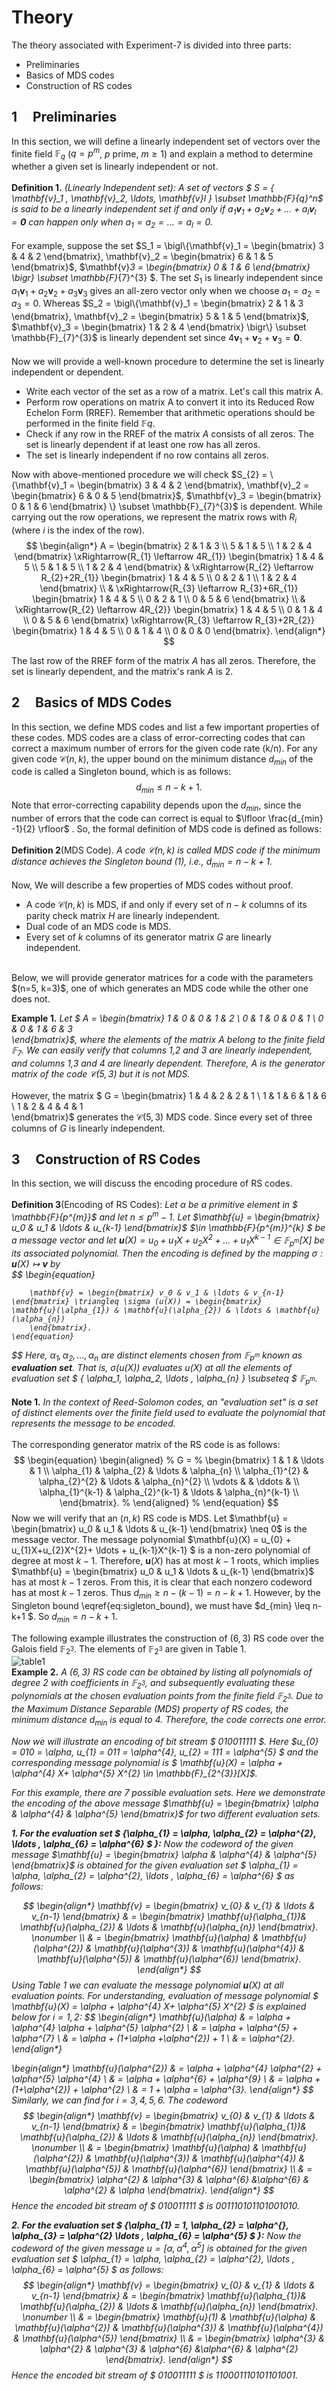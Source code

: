 # Theory
The theory associated with Experiment-7 is divided into three parts:

* Preliminaries 
* Basics of MDS codes
* Construction of RS codes

## 1 &nbsp; &nbsp; Preliminaries
In this section, we will define a linearly independent set of vectors over the finite field $\mathbb{F}_{q}$ ($q = p^{m}$, $p$ prime, $m \geq 1$) and explain a method to determine whether a given set is linearly independent or not.
<br>
<br>
<b>Definition 1.</b> <i>(Linearly Independent set): A set of vectors
$ S = \{ \mathbf{v}_1 , \mathbf{v}_2, \ldots, \mathbf{v}_l \} \subset \mathbb{F}_{q}^n$ is said to be a linearly independent set if and only if $a_1\mathbf{v}_1 + a_2\mathbf{v}_2+ \ldots + a_l\mathbf{v}_l = \mathbf{0}$ can happen only when $a_1 = a_2 = \ldots = a_l = 0$.</i>
<br>
<br>
For example, suppose the set $S_1 = \bigl\{\mathbf{v}_1 = \begin{bmatrix} 3 & 4 & 2 \end{bmatrix}, \mathbf{v}_2 = \begin{bmatrix} 6 & 1 & 5 \end{bmatrix}$, $\mathbf{v}_3 = \begin{bmatrix} 0 & 1 & 6 \end{bmatrix} \bigr\} \subset \mathbb{F}_{7}^{3} $. The set $S_{1}$ is linearly independent since $a_1\mathbf{v}_1 + a_2\mathbf{v}_2+ a_3\mathbf{v}_3$ gives an all-zero vector only when we choose $a_1=a_2=a_3=0$. Whereas $S_2 = \bigl\{\mathbf{v}_1 = \begin{bmatrix} 2 & 1 & 3 \end{bmatrix}, \mathbf{v}_2 = \begin{bmatrix} 5 & 1 & 5 \end{bmatrix}$, $\mathbf{v}_3 = \begin{bmatrix} 1 & 2 & 4 \end{bmatrix} \bigr\} \subset \mathbb{F}_{7}^{3}$ is linearly dependent set since $4\mathbf{v}_1 + \mathbf{v}_2+ \mathbf{v}_3 = \mathbf{0}$. 
<br>
<br>
Now we will provide a well-known procedure to determine the set is linearly independent or dependent.
<br>
* Write each vector of the set as a row of a matrix. Let's call this matrix A.
* Perform row operations on matrix A to convert it into its Reduced Row Echelon Form (RREF). Remember that arithmetic operations should be performed in the finite field $\mathbb{F}{q}$. 
* Check if any row in the RREF of the matrix $A$ consists of all zeros. The set is linearly dependent if at least one row has all zeros.
* The set is linearly independent if no row contains all zeros.



Now with above-mentioned procedure we will check $S_{2} = \{\mathbf{v}_1 = \begin{bmatrix} 3 & 4 & 2 \end{bmatrix}, \mathbf{v}_2 = \begin{bmatrix} 6 & 0 & 5 \end{bmatrix}$, $\mathbf{v}_3 = \begin{bmatrix} 0 & 1 & 6 \end{bmatrix} 
 \} \subset \mathbb{F}_{7}^{3}$ is dependent. While carrying out the row operations, we represent the matrix rows with $R_{i}$ (where $i$ is the index of the row).
$$
\begin{align*}
    A = \begin{bmatrix}
        2 & 1 & 3 \\
        5 & 1 & 5 \\
        1 & 2 & 4
        \end{bmatrix}  \xRightarrow{R_{1} \leftarrow 4R_{1}} \begin{bmatrix}
        1 & 4 & 5 \\
        5 & 1 & 5 \\
        1 & 2 & 4
        \end{bmatrix} 
        & \xRightarrow{R_{2} \leftarrow R_{2}+2R_{1}} \begin{bmatrix}
         1 & 4 & 5 \\
        0 & 2 & 1 \\
        1 & 2 & 4
        \end{bmatrix} \\ & \xRightarrow{R_{3} \leftarrow R_{3}+6R_{1}} \begin{bmatrix}
        1 & 4 & 5 \\
        0 & 2 & 1 \\
        0 & 5 & 6
        \end{bmatrix} \\ & \xRightarrow{R_{2} \leftarrow 4R_{2}} \begin{bmatrix}
        1 & 4 & 5 \\
        0 & 1 & 4 \\
        0 & 5 & 6
        \end{bmatrix}  \xRightarrow{R_{3} \leftarrow R_{3}+2R_{2}} \begin{bmatrix}
        1 & 4 & 5 \\
        0 & 1 & 4 \\
        0 & 0 & 0 
        \end{bmatrix}.
\end{align*}
$$

The last row of the RREF form of the matrix $A$ has all zeros. Therefore, the set is linearly dependent, and the matrix's rank $A$ is 2.

## 2 &nbsp; &nbsp; Basics of MDS Codes


In this section, we define MDS codes and list a few important properties of these codes. MDS codes are a class of error-correcting codes that can correct a maximum number of errors for the given code rate (k/n). For any given code $\mathcal{C}(n,k)$, the upper bound on the minimum distance $d_{min}$ of the code is called a Singleton bound, which is as follows:
$$
\begin{equation}
    d_{min} \leq n-k+1.
\end{equation}
$$
Note that error-correcting capability depends upon the $d_{min}$, since the number of errors that the code can correct is equal to $\lfloor \frac{d_{min} -1}{2} \rfloor$ . So, the formal definition of MDS code is defined as follows:
<br>
<br>
<b>Definition 2</b>(MDS Code). <i> A code $\mathcal{C}(n,k)$ is called MDS code if the minimum distance achieves the Singleton bound (1), i.e., $d_{min}=n-k+1$.</i>
<br>
<br>
Now, We will describe a few properties of MDS codes without proof.
* A code $\mathcal{C}(n,k)$ is MDS, if and only if every set of $n-k$ columns of its parity check matrix $H$ are linearly independent.
* Dual code of an MDS code is MDS.
* Every set of $k$ columns of its generator matrix $G$ are linearly independent.

<br>
Below, we will provide generator matrices for a code with the parameters $(n=5, k=3)$, one of which generates an MDS code while the other one does not.

<b>Example 1.</b> <i>Let $ A = \begin{bmatrix} 
1 & 0 & 0 & 1 & 2  \\
0 & 1 & 0 & 0 & 1   \\
0 & 0 & 1 & 6 & 3   
\end{bmatrix}$, where the elements of the matrix $A$ belong to the finite field $\mathbb{F}_{7}$. We can easily verify that columns 1,2 and 3 are linearly independent, and columns 1,3 and 4 are linearly dependent. Therefore, $A$ is the generator matrix of the code $\mathcal{C}(5,3)$ but it is not MDS.</i>
<br>
<br>
However, the matrix $ G = \begin{bmatrix} 
1 & 4 & 2 & 2 & 1 \\
1 & 1 & 6 & 1 & 6   \\
1 & 2 & 4 & 4 & 1   
\end{bmatrix}$ generates the $\mathcal{C}(5,3)$ MDS code. Since every set of three columns of $G$ is linearly independent.

## 3 &nbsp; &nbsp; Construction of RS Codes
In this section, we will discuss the encoding procedure of RS codes. 
<br>
<br>
<b>Definition 3</b>(Encoding of RS Codes): <i>Let $\alpha$ be a primitive element in $ \mathbb{F}_{p^{m}}$ and let $n \leq p^{m}-1$. Let $\mathbf{u} = \begin{bmatrix} u_0 & u_1 & \ldots & u_{k-1} \end{bmatrix}$ $\in \mathbb{F}_{p^{m}}^{k} $  be a message vector and let $\mathbf{u}(X) = u_{0} + u_{1}X+u_{2}X^{2}+ \ldots + u_{1}X^{k-1} \in \mathbb{F}_{p^{m}}[X]$ be its associated polynomial. Then the encoding is defined by the mapping $\sigma : \mathbf{u}(X) \mapsto \mathbf{v}$ by  
$$
    \begin{equation}
   
        \mathbf{v} = \begin{bmatrix} v_0 & v_1 & \ldots & v_{n-1} \end{bmatrix} \triangleq \sigma (u(X)) = \begin{bmatrix}
    \mathbf{u}(\alpha_{1}) & \mathbf{u}(\alpha_{2}) & \ldots & \mathbf{u}(\alpha_{n})
        \end{bmatrix}.
    \end{equation}
    
$$
Here, $\alpha_1, \alpha_2, \ldots , \alpha_{n}$ are distinct elements chosen from $\mathbb{F}_{p^{m}}$ known as <b>evaluation set</b>. That is, $\sigma (u(X))$ evaluates $u(X)$ at all the elements of evaluation set $ \{ \alpha_1, \alpha_2, \ldots , \alpha_{n} \}  \subseteq $  $\mathbb{F}_{p^{m}}$. 
</i>
<br>
<br>
<b>Note 1.</b> <i>In the context of Reed-Solomon codes, an "evaluation set" is a set of distinct elements over the finite field used to evaluate the polynomial that represents the message to be encoded.</i>
<br>
<br>
The corresponding generator matrix of the RS code is as follows:
$$
\begin{equation}
\begin{aligned}
%  
G = 
% 
\begin{bmatrix}
      1    & 1   & \ldots  & 1  \\
      \alpha_{1}     & \alpha_{2}   & \ldots   & \alpha_{n} \\
      \alpha_{1}^{2}     & \alpha_{2}^{2}   & \ldots   & \alpha_{n}^{2} \\
      \vdots &  &  \ddots  &      \\
      \alpha_{1}^{k-1}     & \alpha_{2}^{k-1}   & \ldots   & \alpha_{n}^{k-1} \\
    \end{bmatrix}.
% 
\end{aligned}
% 
\end{equation}
$$
Now we will verify that an $(n, k)$ RS code is MDS. Let $\mathbf{u} = \begin{bmatrix} u_0 & u_1 & \ldots & u_{k-1} \end{bmatrix} \neq 0$ is the message vector. The message polynomial $\mathbf{u}(X) = u_{0} + u_{1}X+u_{2}X^{2}+ \ldots + u_{k-1}X^{k-1} $ is a non-zero polynomial of degree at most $k-1$. Therefore, $\mathbf{u}(X)$ has at most $k-1$ roots, which implies $\mathbf{u} = \begin{bmatrix} u_0 & u_1 & \ldots & u_{k-1} \end{bmatrix}$ has at most $k-1$ zeros. From this, it is clear that each nonzero codeword has at most $k-1$ zeros. Thus $d_{min} \geq n-(k-1) = n-k+1$. However, by the Singleton bound \eqref{eq:sigleton_bound}, we must have $d_{min} \leq n-k+1 $. So $d_{min} =n-k+1$.

The following example illustrates the construction of $(6,3)$ RS code over the Galois field $\mathbb{F}_{2^{3}}$. The elements of $\mathbb{F}_{2^{3}}$ are given in Table 1.
<br>
<img title="table1" src="./images/exp7_theory_table1.png">
<br>
<b>Example 2.</b> <i>A $(6, 3)$ RS code can be obtained by listing all polynomials of degree $2$ with coefficients in $\mathbb{F}_{2^{3}}$, and subsequently evaluating these polynomials at the chosen evaluation points from the finite field $\mathbb{F}_{2^{3}}$. Due to the Maximum Distance Separable (MDS) property of RS codes, the minimum distance $d_{\text{min}}$ is equal to $4$. Therefore, the code corrects one error.

Now we will illustrate an encoding of bit stream $ 010011111 $. Here $u_{0} = 010 = \alpha, u_{1} = 011 = \alpha^{4}, u_{2} = 111 = \alpha^{5} $ and the corresponding message polynomial is $ \mathbf{u}(X) = \alpha + \alpha^{4} X+ \alpha^{5} X^{2} \in \mathbb{F}_{2^{3}}[X]$.

For this example, there are $7$ possible evaluation sets. Here we demonstrate the encoding of the above message  $\mathbf{u} = \begin{bmatrix} \alpha & \alpha^{4} & \alpha^{5} \end{bmatrix}$ for two different evaluation sets.

<b>1. For the evaluation set $ \{\alpha_{1} = \alpha, \alpha_{2} = \alpha^{2}, \ldots , \alpha_{6} = \alpha^{6} $ \}:</b>
 Now the codeword of the given message $\mathbf{u} = \begin{bmatrix} \alpha & \alpha^{4} & \alpha^{5} \end{bmatrix}$  is obtained  for the given evaluation set $ \alpha_{1} = \alpha, \alpha_{2} = \alpha^{2}, \ldots , \alpha_{6} = \alpha^{6} $ as follows: 

$$
 \begin{align*}
     \mathbf{v} = \begin{bmatrix} v_{0} & v_{1} &  \ldots & v_{n-1} \end{bmatrix} & = \begin{bmatrix} \mathbf{u}(\alpha_{1})& \mathbf{u}(\alpha_{2}) & \ldots & \mathbf{u}(\alpha_{n}) \end{bmatrix}. \nonumber \\
        & = \begin{bmatrix}
            \mathbf{u}(\alpha) & \mathbf{u}(\alpha^{2}) & \mathbf{u}(\alpha^{3}) & \mathbf{u}(\alpha^{4}) & \mathbf{u}(\alpha^{5}) & \mathbf{u}(\alpha^{6})
        \end{bmatrix}.
 \end{align*}
$$
Using Table 1 we can evaluate the message polynomial $\mathbf{u}(X)$ at all evaluation points. For understanding, evaluation of message polynomial $ \mathbf{u}(X) = \alpha + \alpha^{4} X+ \alpha^{5} X^{2} $ is explained below for $i = 1, 2$:
$$
  \begin{align*}
      \mathbf{u}(\alpha) & = \alpha + \alpha^{4} \alpha + \alpha^{5} \alpha^{2} \\
      & = \alpha + \alpha^{5} + \alpha^{7}  \\
                         & = \alpha + (1+\alpha +\alpha^{2}) + 1     \\
                         & = \alpha^{2}.
  \end{align*}

   \begin{align*}
      \mathbf{u}(\alpha^{2}) & = \alpha + \alpha^{4} \alpha^{2} + \alpha^{5} \alpha^{4} \\
      & = \alpha + \alpha^{6} + \alpha^{9}  \\
                         & = \alpha + (1+\alpha^{2}) + \alpha^{2}    \\
                         & = 1 + \alpha = \alpha^{3}.
  \end{align*}
$$
Similarly, we can find for $i = 3, 4, 5, 6$. The codeword 
 $$
 \begin{align*}
     \mathbf{v} = \begin{bmatrix} v_{0} & v_{1} &  \ldots & v_{n-1} \end{bmatrix} & = \begin{bmatrix} \mathbf{u}(\alpha_{1})& \mathbf{u}(\alpha_{2}) & \ldots & \mathbf{u}(\alpha_{n}) \end{bmatrix}. \nonumber \\
        & = \begin{bmatrix}
            \mathbf{u}(\alpha) & \mathbf{u}(\alpha^{2}) & \mathbf{u}(\alpha^{3}) & \mathbf{u}(\alpha^{4}) & \mathbf{u}(\alpha^{5}) & \mathbf{u}(\alpha^{6})
        \end{bmatrix} \\
             & = \begin{bmatrix}
                 \alpha^{2} & \alpha^{3} & \alpha^{6} &\alpha^{6} & \alpha^{2} & \alpha
             \end{bmatrix}.
 \end{align*}
$$
Hence the encoded bit stream of $ 010011111 $ is $001110101101001010$.

<b>2. For the evaluation set $ \{\alpha_{1} = 1, \alpha_{2} = \alpha^{}, \alpha_{3} = \alpha^{2} \ldots , \alpha_{6} = \alpha^{5} $ \}:</b>
 Now the codeword of the given message $u = [\alpha, \alpha^{4}, \alpha^{5} ]$ is obtained  for the given evaluation set $ \alpha_{1} = \alpha, \alpha_{2} = \alpha^{2}, \ldots , \alpha_{6} = \alpha^{5} $ as follows:
$$
 \begin{align*}
     \mathbf{v} = \begin{bmatrix} v_{0} & v_{1} &  \ldots & v_{n-1} \end{bmatrix} & = \begin{bmatrix} \mathbf{u}(\alpha_{1})& \mathbf{u}(\alpha_{2}) & \ldots & \mathbf{u}(\alpha_{n}) \end{bmatrix}. \nonumber \\
        & = \begin{bmatrix}
            \mathbf{u}(1) & \mathbf{u}(\alpha) & \mathbf{u}(\alpha^{2}) & \mathbf{u}(\alpha^{3}) & \mathbf{u}(\alpha^{4}) & \mathbf{u}(\alpha^{5}) 
        \end{bmatrix} \\
             & = \begin{bmatrix}
                 \alpha^{3} & \alpha^{2} & \alpha^{3} & \alpha^{6} &\alpha^{6} & \alpha^{2}
             \end{bmatrix}.
 \end{align*}
$$
Hence the encoded bit stream of $ 010011111 $ is $110001110101101001$.
</i>
